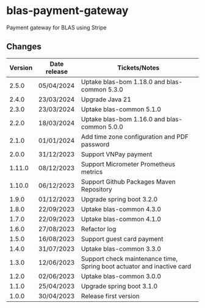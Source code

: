 # blas-payment-gateway

Payment gateway for BLAS using Stripe

## Changes

| Version | Date release | Tickets/Notes                                                          |
|---------|--------------|------------------------------------------------------------------------|
| 2.5.0   | 05/04/2024   | Uptake blas-bom 1.18.0 and blas-common 5.3.0                           |
| 2.4.0   | 23/03/2024   | Upgrade Java 21                                                        |
| 2.3.0   | 23/03/2024   | Uptake blas-common 5.1.0                                               |
| 2.2.0   | 18/03/2024   | Uptake blas-bom 1.16.0 and blas-common 5.0.0                           |
| 2.1.0   | 01/01/2024   | Add time zone configuration and PDF password                           |
| 2.0.0   | 31/12/2023   | Support VNPay payment                                                  |
| 1.11.0  | 08/12/2023   | Support Micrometer Prometheus metrics                                  |
| 1.10.0  | 06/12/2023   | Support Github Packages Maven Repository                               |
| 1.9.0   | 01/12/2023   | Upgrade spring boot 3.2.0                                              |
| 1.8.0   | 22/09/2023   | Uptake blas-common 4.3.0                                               |
| 1.7.0   | 22/09/2023   | Uptake blas-common 4.1.0                                               |
| 1.6.0   | 27/08/2023   | Refactor log                                                           |
| 1.5.0   | 16/08/2023   | Support guest card payment                                             |
| 1.4.0   | 31/07/2023   | Uptake blas-common 3.3.0                                               |
| 1.3.0   | 12/06/2023   | Support check maintenance time, Spring boot actuator and inactive card |
| 1.2.0   | 02/06/2023   | Uptake blas-common 3.0.0                                               |
| 1.1.0   | 25/04/2023   | Upgrade spring boot 3.1.0                                              |
| 1.0.0   | 30/04/2023   | Release first version                                                  |
